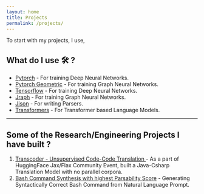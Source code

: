 ```yaml
---
layout: home
title: Projects
permalink: /projects/
---
```


To start with my projects, I use,
  
## What do I use 🛠️ ?  
- [Pytorch](https://pytorch.org/) - For training Deep Neural Networks.
- [Pytorch Geometric](https://github.com/rusty1s/pytorch_geometric) - For training Graph Neural Networks.
- [Tensorflow](https://tensorflow.org) - For training Deep Neural Networks.
- [Jraph](https://github.com/deepmind/jraph) - For training Graph Neural Networks.
- [Jison](https://github.com/zaach/jison) - For writing Parsers.
- [Transformers](https://github.com/huggingface/transformers) - For Transformer based Language Models.    

___

## Some of the Research/Engineering Projects I have built ?

1) [Transcoder - Unsupervised Code-Code Translation ](https://github.com/reshinthadithyan/hf_jax_transcoder_mini) - As a part of HuggingFace Jax/Flax Community Event, built a Java-Csharp Translation Model with no parallel corpora.    
2) [Bash Command Synthesis with highest Parsability Score]() - Generating Syntactically Correct Bash Command from Natural Language Prompt.